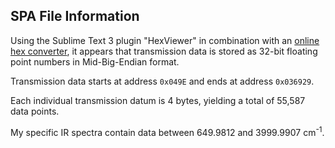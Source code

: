 ## SPA File Information

Using the Sublime Text 3 plugin "HexViewer" in combination with an [online hex converter](http://www.scadacore.com/field-applications/programming-calculators/online-hex-converter/), it appears that transmission data is stored as 32-bit floating point numbers in Mid-Big-Endian format. 

Transmission data starts at address `0x049E` and ends at address `0x036929`.

Each individual transmission datum is 4 bytes, yielding a total of 55,587 data points.

My specific IR spectra contain data between 649.9812 and 3999.9907 cm<sup>-1</sup>.
